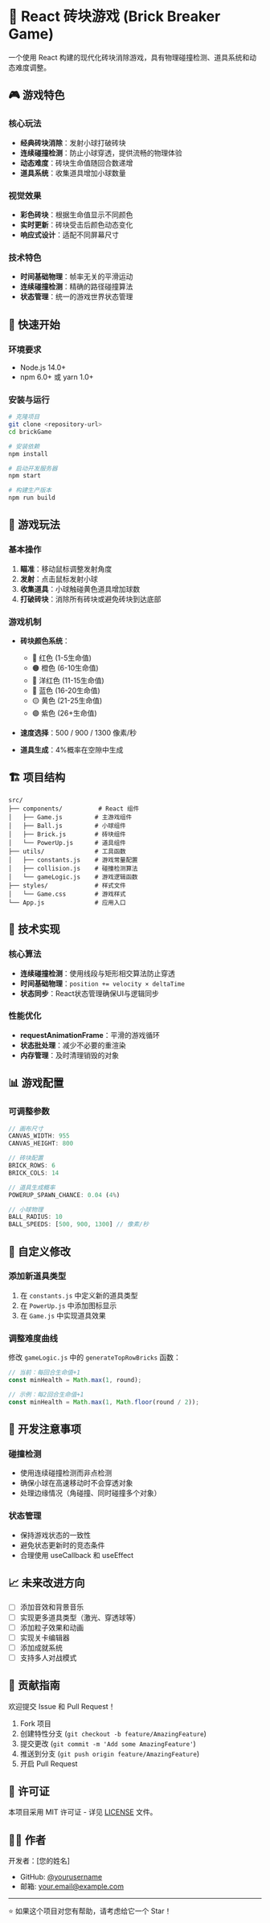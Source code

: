 # 🧱 React 砖块游戏 (Brick Breaker Game)

一个使用 React 构建的现代化砖块消除游戏，具有物理碰撞检测、道具系统和动态难度调整。

## 🎮 游戏特色

### 核心玩法
- **经典砖块消除**：发射小球打破砖块
- **连续碰撞检测**：防止小球穿透，提供流畅的物理体验
- **动态难度**：砖块生命值随回合数递增
- **道具系统**：收集道具增加小球数量

### 视觉效果
- **彩色砖块**：根据生命值显示不同颜色
- **实时更新**：砖块受击后颜色动态变化
- **响应式设计**：适配不同屏幕尺寸

### 技术特色
- **时间基础物理**：帧率无关的平滑运动
- **连续碰撞检测**：精确的路径碰撞算法
- **状态管理**：统一的游戏世界状态管理

## 🚀 快速开始

### 环境要求
- Node.js 14.0+
- npm 6.0+ 或 yarn 1.0+

### 安装与运行
```bash
# 克隆项目
git clone <repository-url>
cd brickGame

# 安装依赖
npm install

# 启动开发服务器
npm start

# 构建生产版本
npm run build
```

## 🎯 游戏玩法

### 基本操作
1. **瞄准**：移动鼠标调整发射角度
2. **发射**：点击鼠标发射小球
3. **收集道具**：小球触碰黄色道具增加球数
4. **打破砖块**：消除所有砖块或避免砖块到达底部

### 游戏机制
- **砖块颜色系统**：
  - 🔴 红色 (1-5生命值)
  - 🟠 橙色 (6-10生命值)
  - 🩷 洋红色 (11-15生命值)
  - 🔵 蓝色 (16-20生命值)
  - 🟡 黄色 (21-25生命值)
  - 🟣 紫色 (26+生命值)

- **速度选择**：500 / 900 / 1300 像素/秒
- **道具生成**：4%概率在空隙中生成

## 🏗️ 项目结构

```
src/
├── components/          # React 组件
│   ├── Game.js         # 主游戏组件
│   ├── Ball.js         # 小球组件
│   ├── Brick.js        # 砖块组件
│   └── PowerUp.js      # 道具组件
├── utils/              # 工具函数
│   ├── constants.js    # 游戏常量配置
│   ├── collision.js    # 碰撞检测算法
│   └── gameLogic.js    # 游戏逻辑函数
├── styles/             # 样式文件
│   └── Game.css        # 游戏样式
└── App.js              # 应用入口
```

## 🔧 技术实现

### 核心算法
- **连续碰撞检测**：使用线段与矩形相交算法防止穿透
- **时间基础物理**：`position += velocity × deltaTime`
- **状态同步**：React状态管理确保UI与逻辑同步

### 性能优化
- **requestAnimationFrame**：平滑的游戏循环
- **状态批处理**：减少不必要的重渲染
- **内存管理**：及时清理销毁的对象

## 📊 游戏配置

### 可调整参数
```javascript
// 画布尺寸
CANVAS_WIDTH: 955
CANVAS_HEIGHT: 800

// 砖块配置
BRICK_ROWS: 6
BRICK_COLS: 14

// 道具生成概率
POWERUP_SPAWN_CHANCE: 0.04 (4%)

// 小球物理
BALL_RADIUS: 10
BALL_SPEEDS: [500, 900, 1300] // 像素/秒
```

## 🎨 自定义修改

### 添加新道具类型
1. 在 `constants.js` 中定义新的道具类型
2. 在 `PowerUp.js` 中添加图标显示
3. 在 `Game.js` 中实现道具效果

### 调整难度曲线
修改 `gameLogic.js` 中的 `generateTopRowBricks` 函数：
```javascript
// 当前：每回合生命值+1
const minHealth = Math.max(1, round);

// 示例：每2回合生命值+1
const minHealth = Math.max(1, Math.floor(round / 2));
```

## 🧪 开发注意事项

### 碰撞检测
- 使用连续碰撞检测而非点检测
- 确保小球在高速移动时不会穿透对象
- 处理边缘情况（角碰撞、同时碰撞多个对象）

### 状态管理
- 保持游戏状态的一致性
- 避免状态更新时的竞态条件
- 合理使用 useCallback 和 useEffect

## 📈 未来改进方向

- [ ] 添加音效和背景音乐
- [ ] 实现更多道具类型（激光、穿透球等）
- [ ] 添加粒子效果和动画
- [ ] 实现关卡编辑器
- [ ] 添加成就系统
- [ ] 支持多人对战模式

## 🤝 贡献指南

欢迎提交 Issue 和 Pull Request！

1. Fork 项目
2. 创建特性分支 (`git checkout -b feature/AmazingFeature`)
3. 提交更改 (`git commit -m 'Add some AmazingFeature'`)
4. 推送到分支 (`git push origin feature/AmazingFeature`)
5. 开启 Pull Request

## 📄 许可证

本项目采用 MIT 许可证 - 详见 [LICENSE](LICENSE) 文件。

## 👨‍💻 作者

开发者：[您的姓名]
- GitHub: [@yourusername](https://github.com/yourusername)
- 邮箱: your.email@example.com

---

⭐ 如果这个项目对您有帮助，请考虑给它一个 Star！ 